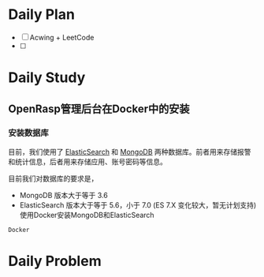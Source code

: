 # Daily Plan
- [ ] Acwing + LeetCode
- [ ] 
# Daily Study
## OpenRasp管理后台在Docker中的安装
### 安装数据库

目前，我们使用了 [ElasticSearch](https://www.elastic.co/) 和 [MongoDB](https://www.mongodb.com/) 两种数据库。前者用来存储报警和统计信息，后者用来存储应用、账号密码等信息。

目前我们对数据库的要求是，

- MongoDB 版本大于等于 3.6
- ElasticSearch 版本大于等于 5.6，小于 7.0 (ES 7.X 变化较大，暂无计划支持)
使用Docker安装MongoDB和ElasticSearch
```
Docker 
```
# Daily Problem